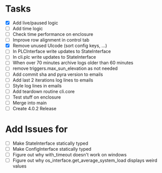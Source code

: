 # Tasks

-   [x] Add live/paused logic
-   [ ] Add time logic
-   [ ] Check time performance on enclosure
-   [ ] Improve row alignment in control tab
-   [x] Remove unused UIcode (sort config keys, ...)
-   [ ] In PLCInterface write updates to StateInterface
-   [ ] In cli.plc write updates to StateInterface
-   [ ] When over 70 minutes archive logs older than 60 minutes
-   [ ] remove triggers.max_sun_elevation as not needed
-   [ ] Add commit sha and pyra version to emails
-   [ ] Add last 2 iterations log lines to emails
-   [ ] Style log lines in emails
-   [ ] Add teardown routine cli.core
-   [ ] Test stuff on enclosure
-   [ ] Merge into main
-   [ ] Create 4.0.2 Release

# Add Issues for

-   [ ] Make StateInterface statically typed
-   [ ] Make ConfigInterface statically typed
-   [ ] Figure out why with_timeout doesn't work on windows
-   [ ] Figure out why os_interface.get_average_system_load displays weird values
